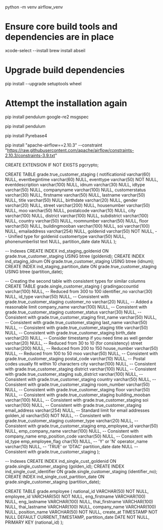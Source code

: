 python -m venv airflow_venv



# Ensure core build tools and dependencies are in place
xcode-select --install
brew install abseil

# Upgrade build dependencies
pip install --upgrade setuptools wheel

# Attempt the installation again
pip install pendulum google-re2 msgspec


pip install pendulum


pip install Pyrebase4



pip install "apache-airflow==2.10.3" --constraint "https://raw.githubusercontent.com/apache/airflow/constraints-2.10.3/constraints-3.9.txt"


CREATE EXTENSION IF NOT EXISTS pgcrypto;




CREATE TABLE grade.true_customer_staging (
    notificationid varchar(60) NULL,
    eventbegintime varchar(60) NULL,
    eventtype varchar(50) NOT NULL,
    eventdescription varchar(100) NULL,
    idnum varchar(30) NULL,
    idtype varchar(50) NULL,
    companyname varchar(100) NULL,
    customerstatus varchar(30) NULL,
    firstname varchar(50) NULL,
    lastname varchar(50) NULL,
    title varchar(50) NULL,
    birthdate varchar(20) NULL,
    gender varchar(20) NULL,
    street varchar(200) NULL,
    housenumber varchar(50) NULL,
    moo varchar(50) NULL,
    postalcode varchar(10) NULL,
    city varchar(100) NULL,
    district varchar(100) NULL,
    subdistrict varchar(100) NULL,
    country varchar(50) NULL,
    roomnumber varchar(50) NULL,
    floor varchar(50) NULL,
    buildingmooban varchar(100) NULL,
    soi varchar(100) NULL,
    emailaddress varchar(254) NULL,
    goldenid varchar(50) NOT NULL, -- Unified type for goldenid
    customertype varchar(50) NULL,
    phonenumberlist text NULL,
    partition_date date NULL
);

-- Indexes
CREATE INDEX ind_staging_goldenid ON grade.true_customer_staging USING btree (goldenid);
CREATE INDEX ind_staging_idnum ON grade.true_customer_staging USING btree (idnum);
CREATE INDEX ind_staging_partition_date ON grade.true_customer_staging USING btree (partition_date);

-- Creating the second table with consistent types for similar columns
CREATE TABLE grade.single_customer_staging (
    gradingaccountid varchar(100) NULL, -- Reduced from 300 to 100
    identifier_no varchar(30) NULL,
    id_type varchar(50) NULL, -- Consistent with grade.true_customer_staging
    customer_no varchar(20) NULL, -- Added a reasonable limit
    company_name varchar(100) NULL, -- Consistent with grade.true_customer_staging
    customer_status varchar(30) NULL, -- Consistent with grade.true_customer_staging
    first_name varchar(50) NULL, -- Consistent with grade.true_customer_staging
    last_name varchar(50) NULL, -- Consistent with grade.true_customer_staging
    title varchar(50) NULL, -- Consistent with grade.true_customer_staging
    birth_date varchar(20) NULL, -- Consider timestamp if you need time as well
    gender varchar(20) NULL, -- Reduced from 30 to 10 (for consistency)
    street varchar(200) NULL, -- Reduced from 200 to 150
    house_number varchar(50) NULL, -- Reduced from 100 to 50
    moo varchar(50) NULL, -- Consistent with grade.true_customer_staging
    postal_code varchar(10) NULL, -- Postal codes usually fit within 10 characters
    city varchar(100) NULL, -- Consistent with grade.true_customer_staging
    district varchar(100) NULL, -- Consistent with grade.true_customer_staging
    sub_district varchar(100) NULL, -- Consistent with grade.true_customer_staging
    country varchar(50) NULL, -- Consistent with grade.true_customer_staging
    room_number varchar(50) NULL, -- Consistent with grade.true_customer_staging
    floor varchar(50) NULL, -- Consistent with grade.true_customer_staging
    building_mooban varchar(100) NULL, -- Consistent with grade.true_customer_staging
    soi varchar(100) NULL, -- Consistent with grade.true_customer_staging
    email_address varchar(254) NULL, -- Standard limit for email addresses
    golden_id varchar(50) NOT NULL, -- Consistent with grade.true_customer_staging
    customer_type varchar(20) NULL, -- Consistent with grade.true_customer_staging
    emp_employee_id varchar(50) NULL,
    emp_company_name varchar(100) NULL, -- Consistent with company_name
    emp_position_code varchar(50) NULL, -- Consistent with id_type
    emp_employee_flag char(10) NULL, -- 'Y' or 'N'
    operator_name varchar(10) NULL, -- 'TRUE' or 'DTAC'
    partition_date date NULL -- Consistent with grade.true_customer_staging
);

-- Indexes
CREATE INDEX ind_single_cust_goldenid ON grade.single_customer_staging (golden_id);
CREATE INDEX ind_single_cust_identifier ON grade.single_customer_staging (identifier_no);
CREATE INDEX ind_single_cust_partition_date ON grade.single_customer_staging (partition_date);



CREATE TABLE grade.employee (
    national_id VARCHAR(50) NOT NULL,
    employee_id VARCHAR(50) NOT NULL,
    eng_firstname VARCHAR(100)  NULL,
    eng_lastname VARCHAR(100)  NULL,
    thai_firstname VARCHAR(100)  NULL,
    thai_lastname VARCHAR(100)  NULL,
    company_name VARCHAR(100) NULL,
    position_name VARCHAR(50) NOT NULL,
    create_at TIMESTAMP NOT NULL DEFAULT CURRENT_TIMESTAMP,
    partition_date DATE NOT NULL,
    PRIMARY KEY (national_id)
);

